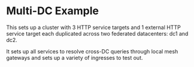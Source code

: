 # Multi-DC Example

This sets up a cluster with 3 HTTP service targets and 1 external HTTP service target each duplicated
across two federated datacenters: dc1 and dc2.

It sets up all services to resolve cross-DC queries through local mesh gateways and sets up a variety of
ingresses to test out.